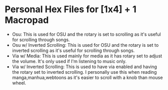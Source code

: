 # Personal Hex Files for [1x4] + 1 Macropad 

* Osu: This is used for OSU and the rotary is set to scrolling as it's useful for scrolling through songs.
* Osu w/ Inverted Scrolling: This is used for OSU and the rotary is set to inverted scrolling as it's useful for scrolling through songs. 
* Via w/ Media: This is used mainly for media as it has rotary set to adjust the volume. It's only used if I'm listening to music only.
* Via w/ Inverted Scrolling: This is used to have via enabled and having the rotary set to inverted scrolling. I personally use this when reading manga,manhua,webtoons as it's easier to scroll with a knob than mouse wheel.
